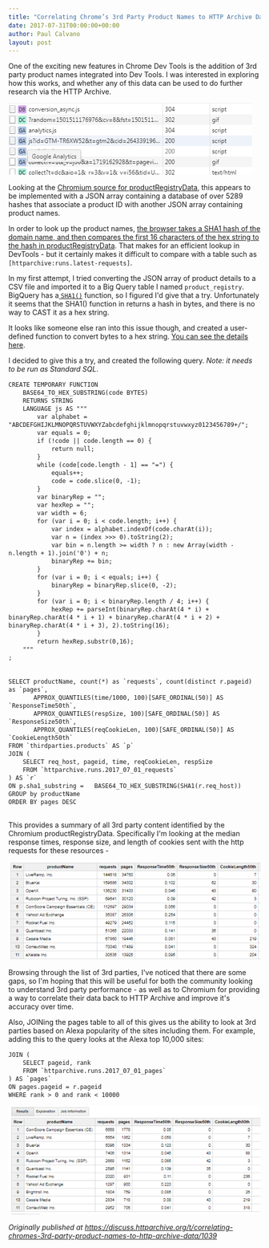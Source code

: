 ```yaml
---
title: "Correlating Chrome’s 3rd Party Product Names to HTTP Archive Data"
date: 2017-07-31T00:00:00+00:00
author: Paul Calvano
layout: post
---
```


One of the exciting new features in Chrome Dev Tools is the addition of 3rd party product names integrated into Dev Tools. I was interested in exploring how this works, and whether any of this data can be used to do further research via the HTTP Archive.

![](/assets/img/blog/correlating-chromes-3rd-party-product-names-to-http-archive-data/1.png)

Looking at the [Chromium source for productRegistryData](https://cs.chromium.org/chromium/src/third_party/WebKit/Source/devtools/front_end/product_registry_impl/ProductRegistryData.js), this appears to be implemented with a JSON array containing a database of over 5289 hashes that associate a product ID with another JSON array containing product names. 

In order to look up the product names, [the browser takes a SHA1 hash of the domain name, and then compares the first 16 characters of the hex string to the hash in productRegistryData](https://cs.chromium.org/chromium/src/third_party/WebKit/Source/devtools/front_end/product_registry_impl/ProductRegistryImpl.js).  That makes for an efficient lookup in DevTools - but it certainly makes it difficult to compare with a table such as `[httparchive:runs.latest-requests]`.

In my first attempt, I tried converting the JSON array of product details to a CSV file and imported it to a Big Query table I named `product_registry`.  BigQuery has a[ `SHA1()`](https://cloud.google.com/bigquery/docs/reference/legacy-sql#sha1) function, so I figured I'd give that a try.   Unfortunately it seems that the SHA1() function in returns a hash in bytes, and there is no way to CAST it as a hex string.  

It looks like someone else ran into this issue though, and created a user-defined function to convert bytes to a hex string.   [You can see the details here](https://data.luxola.com/post/how-to-convert-base64-to-hex-in-bigquery/).

I decided to give this a try, and created the following query.  _Note: it needs to be run as Standard SQL_.

```
CREATE TEMPORARY FUNCTION
    BASE64_TO_HEX_SUBSTRING(code BYTES)
    RETURNS STRING
    LANGUAGE js AS """
        var alphabet = "ABCDEFGHIJKLMNOPQRSTUVWXYZabcdefghijklmnopqrstuvwxyz0123456789+/";
        var equals = 0;
        if (!code || code.length == 0) {
            return null;
        }
        while (code[code.length - 1] == "=") {
            equals++;
            code = code.slice(0, -1);
        }
        var binaryRep = "";
        var hexRep = "";
        var width = 6;
        for (var i = 0; i < code.length; i++) {
            var index = alphabet.indexOf(code.charAt(i));
            var n = (index >>> 0).toString(2);
            var bin = n.length >= width ? n : new Array(width - n.length + 1).join('0') + n;
            binaryRep += bin;
        }
        for (var i = 0; i < equals; i++) {
            binaryRep = binaryRep.slice(0, -2);
        }
        for (var i = 0; i < binaryRep.length / 4; i++) {
            hexRep += parseInt(binaryRep.charAt(4 * i) + binaryRep.charAt(4 * i + 1) + binaryRep.charAt(4 * i + 2) + binaryRep.charAt(4 * i + 3), 2).toString(16);
        }
        return hexRep.substr(0,16);
    """
;


SELECT productName, count(*) as `requests`, count(distinct r.pageid) as `pages`,               
       APPROX_QUANTILES(time/1000, 100)[SAFE_ORDINAL(50)] AS `ResponseTime50th`,     
       APPROX_QUANTILES(respSize, 100)[SAFE_ORDINAL(50)] AS `ResponseSize50th`,      
       APPROX_QUANTILES(reqCookieLen, 100)[SAFE_ORDINAL(50)] AS `CookieLength50th`
FROM `thirdparties.products` AS `p`
JOIN (
    SELECT req_host, pageid, time, reqCookieLen, respSize
    FROM `httparchive.runs.2017_07_01_requests`
) AS `r`
ON p.sha1_substring =   BASE64_TO_HEX_SUBSTRING(SHA1(r.req_host))
GROUP by productName
ORDER BY pages DESC


```
This provides a summary of all 3rd party content identified by the Chromium productRegistryData.   Specifically I'm looking at the median response times, response size, and length of cookies sent with the http requests for these resources - 

![](/assets/img/blog/correlating-chromes-3rd-party-product-names-to-http-archive-data/2.png)

Browsing through the list of 3rd parties, I've noticed that there are some gaps, so I'm hoping that this will be useful for both the community looking to understand 3rd party performance - as well as to Chromium for providing a way to correlate their data back to HTTP Archive and improve it's accuracy over time.

Also, JOINing the pages table to all of this gives us the ability to look at 3rd parties based on Alexa popularity of the sites including them.   For example, adding this to the query looks at the Alexa top 10,000 sites:

```
JOIN (
    SELECT pageid, rank
    FROM `httparchive.runs.2017_07_01_pages`
) AS `pages`
ON pages.pageid = r.pageid
WHERE rank > 0 and rank < 10000
```

![](/assets/img/blog/correlating-chromes-3rd-party-product-names-to-http-archive-data/3.png)

_Originally published at <https://discuss.httparchive.org/t/correlating-chromes-3rd-party-product-names-to-http-archive-data/1039>_